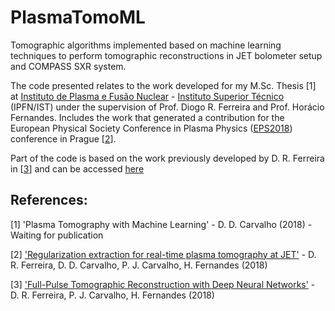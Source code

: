 # PlasmaTomoML

Tomographic algorithms implemented based on machine learning techniques to perform tomographic reconstructions in JET bolometer setup and COMPASS SXR system. 

The code presented relates to the work developed for my M.Sc. Thesis [1] at [Instituto de Plasma e Fusão Nuclear](https://www.ipfn.tecnico.ulisboa.pt/) - [Instituto Superior Técnico](https://tecnico.ulisboa.pt/pt/) (IPFN/IST) under the supervision of Prof. Diogo R. Ferreira and Prof. Horácio Fernandes. Includes the work that generated a contribution for the European Physical Society Conference in Plasma Physics ([EPS2018](https://eps2018.eli-beams.eu/en/)) conference in Prague [[2](http://ocs.ciemat.es/EPS2018ABS/pdf/P4.1005.pdf)].

Part of the code is based on the work previously developed by D. R. Ferreira in [[3](https://arxiv.org/pdf/1802.02242.pdf)] and can be accessed [here](https://github.com/diogoff/plasma-tomography)

## References:

[1] 'Plasma Tomography with Machine Learning' - D. D. Carvalho (2018) - Waiting for publication

[2] ['Regularization extraction for real-time plasma tomography at JET'](http://ocs.ciemat.es/EPS2018ABS/pdf/P4.1005.pdf) - D. R. Ferreira, D. D. Carvalho, P. J. Carvalho, H. Fernandes (2018)

[3] ['Full-Pulse Tomographic Reconstruction with Deep Neural Networks'](https://arxiv.org/pdf/1802.02242.pdf) - D. R. Ferreira, P. J. Carvalho, H. Fernandes (2018)
